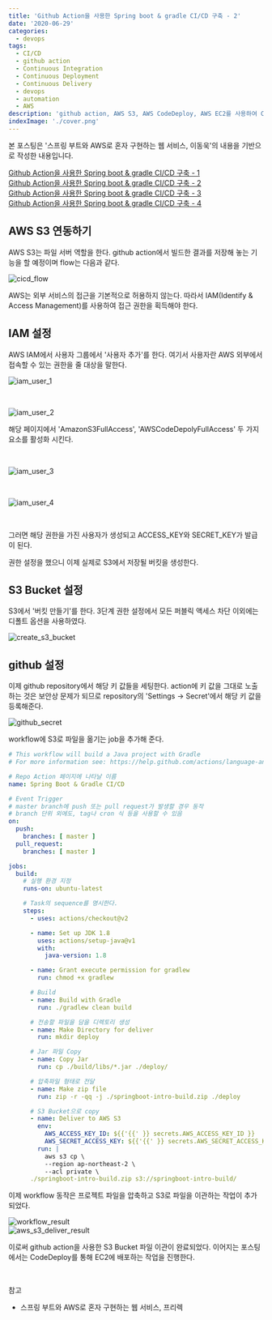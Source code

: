 ```yaml
---
title: 'Github Action을 사용한 Spring boot & gradle CI/CD 구축 - 2'
date: '2020-06-29'
categories:
  - devops
tags:
  - CI/CD
  - github action
  - Continuous Integration
  - Continuous Deployment
  - Continuous Delivery
  - devops
  - automation
  - AWS
description: 'github action, AWS S3, AWS CodeDeploy, AWS EC2를 사용하여 CI/CD 환경을 구성해봅시다'
indexImage: './cover.png'
---
```


본 포스팅은 '스프링 부트와 AWS로 혼자 구현하는 웹 서비스, 이동욱'의 내용을 기반으로 작성한 내용입니다.  

[Github Action을 사용한 Spring boot & gradle CI/CD 구축 - 1](../github-action-aws-ci-cd-1/)  
[Github Action을 사용한 Spring boot & gradle CI/CD 구축 - 2](../github-action-aws-ci-cd-2/)  
[Github Action을 사용한 Spring boot & gradle CI/CD 구축 - 3](../github-action-aws-ci-cd-3/)  
[Github Action을 사용한 Spring boot & gradle CI/CD 구축 - 4](../github-action-aws-ci-cd-4/)  

## AWS S3 연동하기

AWS S3는 파일 서버 역할을 한다. github action에서 빌드한 결과를 저장해 놓는 기능을 할 예정이며 flow는 다음과 같다.

![cicd_flow](./cicd_flow.png)


AWS는 외부 서비스의 접근을 기본적으로 허용하지 않는다. 따라서 IAM(Identify & Access Management)를 사용하여 접근 권한을 획득해야 한다.

## IAM 설정

AWS IAM에서 사용자 그룹에서 '사용자 추가'를 한다. 여기서 사용자란 AWS 외부에서 접속할 수 있는 권한을 줄 대상을 말한다.

![iam_user_1](./iam_user_1.png)

<br/>

![iam_user_2](./iam_user_2.png)

해당 페이지에서 'AmazonS3FullAccess', 'AWSCodeDepolyFullAccess' 두 가지 요소를 활성화 시킨다.

<br/>

![iam_user_3](./iam_user_3.png)

<br/>

![iam_user_4](./iam_user_4.png)

<br/>

그러면 해당 권한을 가진 사용자가 생성되고 ACCESS_KEY와 SECRET_KEY가 발급이 된다.  

권한 설정을 했으니 이제 실제로 S3에서 저장될 버킷을 생성한다.

## S3 Bucket 설정

S3에서 '버킷 만들기'를 한다. 3단계 권한 설정에서 모든 퍼블릭 액세스 차단 이외에는 디폴트 옵션을 사용하였다.

![create_s3_bucket](./create_s3_bucket.png)


## github 설정

이제 github repository에서 해당 키 값들을 세팅한다.
action에 키 값을 그대로 노출하는 것은 보안상 문제가 되므로 repository의 'Settings -> Secret'에서 해당 키 값을 등록해준다.

![github_secret](./github_secret.png)

workflow에 S3로 파일을 옮기는 job을 추가해 준다.

``` yaml
# This workflow will build a Java project with Gradle
# For more information see: https://help.github.com/actions/language-and-framework-guides/building-and-testing-java-with-gradle

# Repo Action 페이지에 나타날 이름 
name: Spring Boot & Gradle CI/CD

# Event Trigger
# master branch에 push 또는 pull request가 발생할 경우 동작
# branch 단위 외에도, tag나 cron 식 등을 사용할 수 있음
on:
  push:
    branches: [ master ]
  pull_request:
    branches: [ master ]

jobs:
  build:
    # 실행 환경 지정
    runs-on: ubuntu-latest

    # Task의 sequence를 명시한다.
    steps:
      - uses: actions/checkout@v2

      - name: Set up JDK 1.8
        uses: actions/setup-java@v1
        with:
          java-version: 1.8

      - name: Grant execute permission for gradlew
        run: chmod +x gradlew

      # Build
      - name: Build with Gradle
        run: ./gradlew clean build

      # 전송할 파일을 담을 디렉토리 생성
      - name: Make Directory for deliver
        run: mkdir deploy

      # Jar 파일 Copy
      - name: Copy Jar
        run: cp ./build/libs/*.jar ./deploy/

      # 압축파일 형태로 전달
      - name: Make zip file
        run: zip -r -qq -j ./springboot-intro-build.zip ./deploy

      # S3 Bucket으로 copy
      - name: Deliver to AWS S3
        env:
          AWS_ACCESS_KEY_ID: ${{'{{' }} secrets.AWS_ACCESS_KEY_ID }}
          AWS_SECRET_ACCESS_KEY: ${{'{{' }} secrets.AWS_SECRET_ACCESS_KEY }}
        run: |
          aws s3 cp \
          --region ap-northeast-2 \
          --acl private \ 
	  ./springboot-intro-build.zip s3://springboot-intro-build/


```

이제 workflow 동작은 프로젝트 파일을 압축하고 S3로 파일을 이관하는 작업이 추가되었다.

![workflow_result](./workflow_result2.png)  
![aws_s3_deliver_result](./aws_s3_deliver_result.png)

이로써 github action을 사용한 S3 Bucket 파일 이관이 완료되었다. 
이어지는 포스팅에서는 CodeDeploy를 통해 EC2에 배포하는 작업을 진행한다.

<br/>

참고
- 스프링 부트와 AWS로 혼자 구현하는 웹 서비스, 프리렉
